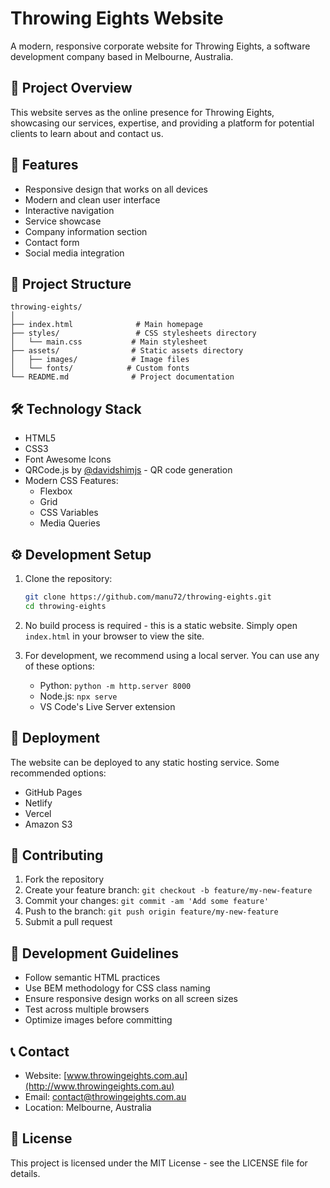 # Throwing Eights Website

A modern, responsive corporate website for Throwing Eights, a software development company based in Melbourne, Australia.

## 🌟 Project Overview

This website serves as the online presence for Throwing Eights, showcasing our services, expertise, and providing a platform for potential clients to learn about and contact us.

## 🚀 Features

- Responsive design that works on all devices
- Modern and clean user interface
- Interactive navigation
- Service showcase
- Company information section
- Contact form
- Social media integration

## 📁 Project Structure

```
throwing-eights/
│
├── index.html              # Main homepage
├── styles/                 # CSS stylesheets directory
│   └── main.css           # Main stylesheet
├── assets/                # Static assets directory
│   ├── images/            # Image files
│   └── fonts/            # Custom fonts
└── README.md              # Project documentation
```

## 🛠️ Technology Stack

- HTML5
- CSS3
- Font Awesome Icons
- QRCode.js by [@davidshimjs](https://github.com/davidshimjs/qrcodejs) - QR code generation
- Modern CSS Features:
  - Flexbox
  - Grid
  - CSS Variables
  - Media Queries

## ⚙️ Development Setup

1. Clone the repository:
   ```bash
   git clone https://github.com/manu72/throwing-eights.git
   cd throwing-eights
   ```

2. No build process is required - this is a static website. Simply open `index.html` in your browser to view the site.

3. For development, we recommend using a local server. You can use any of these options:
   - Python: `python -m http.server 8000`
   - Node.js: `npx serve`
   - VS Code's Live Server extension

## 🚀 Deployment

The website can be deployed to any static hosting service. Some recommended options:
- GitHub Pages
- Netlify
- Vercel
- Amazon S3

## 🤝 Contributing

1. Fork the repository
2. Create your feature branch: `git checkout -b feature/my-new-feature`
3. Commit your changes: `git commit -am 'Add some feature'`
4. Push to the branch: `git push origin feature/my-new-feature`
5. Submit a pull request

## 📝 Development Guidelines

- Follow semantic HTML practices
- Use BEM methodology for CSS class naming
- Ensure responsive design works on all screen sizes
- Test across multiple browsers
- Optimize images before committing

## 📞 Contact

- Website: [www.throwingeights.com.au](http://www.throwingeights.com.au)
- Email: contact@throwingeights.com.au
- Location: Melbourne, Australia

## 📄 License

This project is licensed under the MIT License - see the LICENSE file for details.